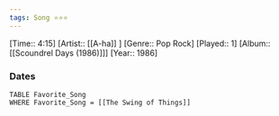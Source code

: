 ```yaml
---
tags: Song ⭐⭐⭐ 
---
```

[Time:: 4:15]
[Artist:: [[A-ha]] ]
[Genre:: Pop Rock]
[Played:: 1]
[Album:: [[Scoundrel Days (1986)]]]
[Year:: 1986]
### Dates
````dataview
TABLE Favorite_Song
WHERE Favorite_Song = [[The Swing of Things]]
````
